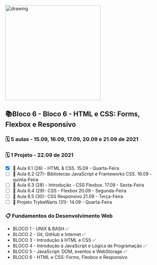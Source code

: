 <img src="https://user-images.githubusercontent.com/87394535/129942939-007fc304-2ac0-431d-b018-685951e5750f.png" alt="drawing" width="300"/>

## 📚Bloco 6 - Bloco 6 - HTML e CSS: Forms, Flexbox e Responsivo
### 🗓️ 5 aulas - 15.09, 16.09, 17.09, 20.09 e 21.09 de 2021
### 🗓️ 1 Projeto - 22.09 de 2021
- [x] 📖 Aula 6.1 (26) - HTML & CSS. 15.09 - Quarta-Feira
- [ ] 📖 Aula 6.2 (27)- Bibliotecas JavaScript e Frameworks CSS. 16.09 - quinta-Feira
- [ ] 📖 Aula 6.3 (28) - Introdução - CSS Flexbox. 17.09 - Sexta-Feira
- [ ] 📖 Aula 6.4 (29)- CSS - Flexbox 20.09 - Segunda-Feira
- [ ] 📖 Aula 6.5 (30)- CSS Responsivo 21.09 - Terça-Feira
- [ ] 📖 Projeto TrybeWarts  (31)-  14.09 - Quarta-Feira

### 📋 Fundamentos do Desenvolvimento Web
- BLOCO 1 - UNIX & BASH  ✅
- BLOCO 2 - Git, GitHub e Internet ✅
- BLOCO 3 - Introdução à HTML e CSS ✅
- BLOCO 4 - Introdução à JavaScript e Lógica de Programação ✅
- BLOCO 5 - JavaScript: DOM, eventos e WebStorage ✅
- BLOCO 6 - HTML e CSS: Forms, Flexbox e Responsivo
